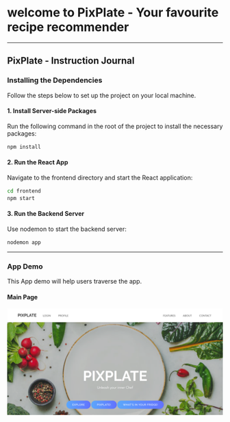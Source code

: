 # welcome to PixPlate - Your favourite recipe recommender
---

## PixPlate - Instruction Journal

### Installing the Dependencies

Follow the steps below to set up the project on your local machine.

#### 1. Install Server-side Packages

Run the following command in the root of the project to install the necessary packages:

```sh
npm install
```

#### 2. Run the React App

Navigate to the frontend directory and start the React application:

```sh
cd frontend
npm start
```

#### 3. Run the Backend Server

Use nodemon to start the backend server:

```sh
nodemon app
```
---

### App Demo
This App demo will help users traverse the app. 
#### Main Page
![PixPlate Main Page](frontend/public/img/demo/home_screen.png)



